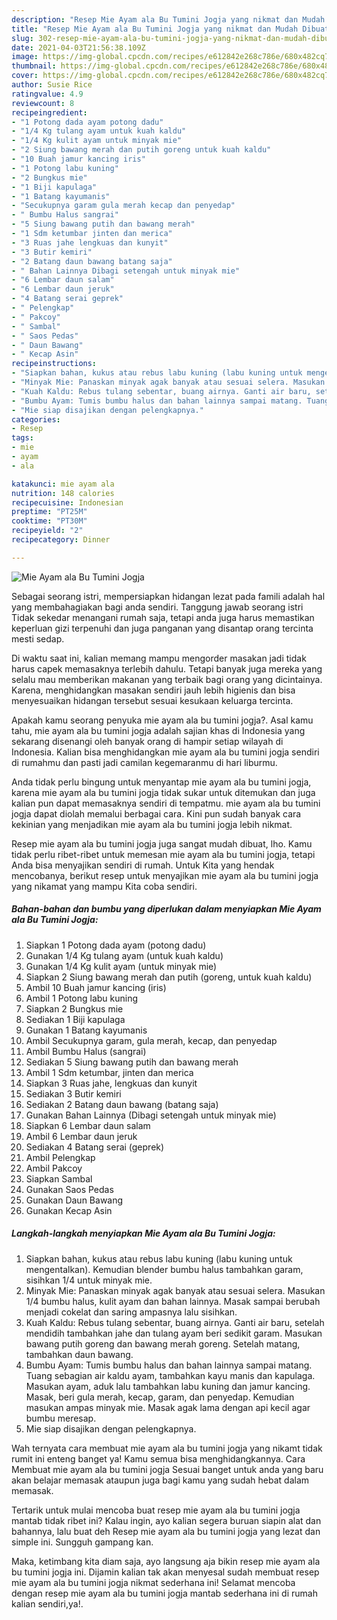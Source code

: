 ```yaml
---
description: "Resep Mie Ayam ala Bu Tumini Jogja yang nikmat dan Mudah Dibuat"
title: "Resep Mie Ayam ala Bu Tumini Jogja yang nikmat dan Mudah Dibuat"
slug: 302-resep-mie-ayam-ala-bu-tumini-jogja-yang-nikmat-dan-mudah-dibuat
date: 2021-04-03T21:56:38.109Z
image: https://img-global.cpcdn.com/recipes/e612842e268c786e/680x482cq70/mie-ayam-ala-bu-tumini-jogja-foto-resep-utama.jpg
thumbnail: https://img-global.cpcdn.com/recipes/e612842e268c786e/680x482cq70/mie-ayam-ala-bu-tumini-jogja-foto-resep-utama.jpg
cover: https://img-global.cpcdn.com/recipes/e612842e268c786e/680x482cq70/mie-ayam-ala-bu-tumini-jogja-foto-resep-utama.jpg
author: Susie Rice
ratingvalue: 4.9
reviewcount: 8
recipeingredient:
- "1 Potong dada ayam potong dadu"
- "1/4 Kg tulang ayam untuk kuah kaldu"
- "1/4 Kg kulit ayam untuk minyak mie"
- "2 Siung bawang merah dan putih goreng untuk kuah kaldu"
- "10 Buah jamur kancing iris"
- "1 Potong labu kuning"
- "2 Bungkus mie"
- "1 Biji kapulaga"
- "1 Batang kayumanis"
- "Secukupnya garam gula merah kecap dan penyedap"
- " Bumbu Halus sangrai"
- "5 Siung bawang putih dan bawang merah"
- "1 Sdm ketumbar jinten dan merica"
- "3 Ruas jahe lengkuas dan kunyit"
- "3 Butir kemiri"
- "2 Batang daun bawang batang saja"
- " Bahan Lainnya Dibagi setengah untuk minyak mie"
- "6 Lembar daun salam"
- "6 Lembar daun jeruk"
- "4 Batang serai geprek"
- " Pelengkap"
- " Pakcoy"
- " Sambal"
- " Saos Pedas"
- " Daun Bawang"
- " Kecap Asin"
recipeinstructions:
- "Siapkan bahan, kukus atau rebus labu kuning (labu kuning untuk mengentalkan). Kemudian blender bumbu halus tambahkan garam, sisihkan 1/4 untuk minyak mie."
- "Minyak Mie: Panaskan minyak agak banyak atau sesuai selera. Masukan 1/4 bumbu halus, kulit ayam dan bahan lainnya. Masak sampai berubah menjadi cokelat dan saring ampasnya lalu sisihkan."
- "Kuah Kaldu: Rebus tulang sebentar, buang airnya. Ganti air baru, setelah mendidih tambahkan jahe dan tulang ayam beri sedikit garam. Masukan bawang putih goreng dan bawang merah goreng. Setelah matang, tambahkan daun bawang."
- "Bumbu Ayam: Tumis bumbu halus dan bahan lainnya sampai matang. Tuang sebagian air kaldu ayam, tambahkan kayu manis dan kapulaga. Masukan ayam, aduk lalu tambahkan labu kuning dan jamur kancing. Masak, beri gula merah, kecap, garam, dan penyedap. Kemudian masukan ampas minyak mie. Masak agak lama dengan api kecil agar bumbu meresap."
- "Mie siap disajikan dengan pelengkapnya."
categories:
- Resep
tags:
- mie
- ayam
- ala

katakunci: mie ayam ala 
nutrition: 148 calories
recipecuisine: Indonesian
preptime: "PT25M"
cooktime: "PT30M"
recipeyield: "2"
recipecategory: Dinner

---
```



![Mie Ayam ala Bu Tumini Jogja](https://img-global.cpcdn.com/recipes/e612842e268c786e/680x482cq70/mie-ayam-ala-bu-tumini-jogja-foto-resep-utama.jpg)

Sebagai seorang istri, mempersiapkan hidangan lezat pada famili adalah hal yang membahagiakan bagi anda sendiri. Tanggung jawab seorang istri Tidak sekedar menangani rumah saja, tetapi anda juga harus memastikan keperluan gizi terpenuhi dan juga panganan yang disantap orang tercinta mesti sedap.

Di waktu  saat ini, kalian memang mampu mengorder masakan jadi tidak harus capek memasaknya terlebih dahulu. Tetapi banyak juga mereka yang selalu mau memberikan makanan yang terbaik bagi orang yang dicintainya. Karena, menghidangkan masakan sendiri jauh lebih higienis dan bisa menyesuaikan hidangan tersebut sesuai kesukaan keluarga tercinta. 



Apakah kamu seorang penyuka mie ayam ala bu tumini jogja?. Asal kamu tahu, mie ayam ala bu tumini jogja adalah sajian khas di Indonesia yang sekarang disenangi oleh banyak orang di hampir setiap wilayah di Indonesia. Kalian bisa menghidangkan mie ayam ala bu tumini jogja sendiri di rumahmu dan pasti jadi camilan kegemaranmu di hari liburmu.

Anda tidak perlu bingung untuk menyantap mie ayam ala bu tumini jogja, karena mie ayam ala bu tumini jogja tidak sukar untuk ditemukan dan juga kalian pun dapat memasaknya sendiri di tempatmu. mie ayam ala bu tumini jogja dapat diolah memalui berbagai cara. Kini pun sudah banyak cara kekinian yang menjadikan mie ayam ala bu tumini jogja lebih nikmat.

Resep mie ayam ala bu tumini jogja juga sangat mudah dibuat, lho. Kamu tidak perlu ribet-ribet untuk memesan mie ayam ala bu tumini jogja, tetapi Anda bisa menyajikan sendiri di rumah. Untuk Kita yang hendak mencobanya, berikut resep untuk menyajikan mie ayam ala bu tumini jogja yang nikamat yang mampu Kita coba sendiri.

<!--inarticleads1-->

##### Bahan-bahan dan bumbu yang diperlukan dalam menyiapkan Mie Ayam ala Bu Tumini Jogja:

1. Siapkan 1 Potong dada ayam (potong dadu)
1. Gunakan 1/4 Kg tulang ayam (untuk kuah kaldu)
1. Gunakan 1/4 Kg kulit ayam (untuk minyak mie)
1. Siapkan 2 Siung bawang merah dan putih (goreng, untuk kuah kaldu)
1. Ambil 10 Buah jamur kancing (iris)
1. Ambil 1 Potong labu kuning
1. Siapkan 2 Bungkus mie
1. Sediakan 1 Biji kapulaga
1. Gunakan 1 Batang kayumanis
1. Ambil Secukupnya garam, gula merah, kecap, dan penyedap
1. Ambil  Bumbu Halus (sangrai)
1. Sediakan 5 Siung bawang putih dan bawang merah
1. Ambil 1 Sdm ketumbar, jinten dan merica
1. Siapkan 3 Ruas jahe, lengkuas dan kunyit
1. Sediakan 3 Butir kemiri
1. Sediakan 2 Batang daun bawang (batang saja)
1. Gunakan  Bahan Lainnya (Dibagi setengah untuk minyak mie)
1. Siapkan 6 Lembar daun salam
1. Ambil 6 Lembar daun jeruk
1. Sediakan 4 Batang serai (geprek)
1. Ambil  Pelengkap
1. Ambil  Pakcoy
1. Siapkan  Sambal
1. Gunakan  Saos Pedas
1. Gunakan  Daun Bawang
1. Gunakan  Kecap Asin




<!--inarticleads2-->

##### Langkah-langkah menyiapkan Mie Ayam ala Bu Tumini Jogja:

1. Siapkan bahan, kukus atau rebus labu kuning (labu kuning untuk mengentalkan). Kemudian blender bumbu halus tambahkan garam, sisihkan 1/4 untuk minyak mie.
1. Minyak Mie: Panaskan minyak agak banyak atau sesuai selera. Masukan 1/4 bumbu halus, kulit ayam dan bahan lainnya. Masak sampai berubah menjadi cokelat dan saring ampasnya lalu sisihkan.
1. Kuah Kaldu: Rebus tulang sebentar, buang airnya. Ganti air baru, setelah mendidih tambahkan jahe dan tulang ayam beri sedikit garam. Masukan bawang putih goreng dan bawang merah goreng. Setelah matang, tambahkan daun bawang.
1. Bumbu Ayam: Tumis bumbu halus dan bahan lainnya sampai matang. Tuang sebagian air kaldu ayam, tambahkan kayu manis dan kapulaga. Masukan ayam, aduk lalu tambahkan labu kuning dan jamur kancing. Masak, beri gula merah, kecap, garam, dan penyedap. Kemudian masukan ampas minyak mie. Masak agak lama dengan api kecil agar bumbu meresap.
1. Mie siap disajikan dengan pelengkapnya.




Wah ternyata cara membuat mie ayam ala bu tumini jogja yang nikamt tidak rumit ini enteng banget ya! Kamu semua bisa menghidangkannya. Cara Membuat mie ayam ala bu tumini jogja Sesuai banget untuk anda yang baru akan belajar memasak ataupun juga bagi kamu yang sudah hebat dalam memasak.

Tertarik untuk mulai mencoba buat resep mie ayam ala bu tumini jogja mantab tidak ribet ini? Kalau ingin, ayo kalian segera buruan siapin alat dan bahannya, lalu buat deh Resep mie ayam ala bu tumini jogja yang lezat dan simple ini. Sungguh gampang kan. 

Maka, ketimbang kita diam saja, ayo langsung aja bikin resep mie ayam ala bu tumini jogja ini. Dijamin kalian tak akan menyesal sudah membuat resep mie ayam ala bu tumini jogja nikmat sederhana ini! Selamat mencoba dengan resep mie ayam ala bu tumini jogja mantab sederhana ini di rumah kalian sendiri,ya!.

